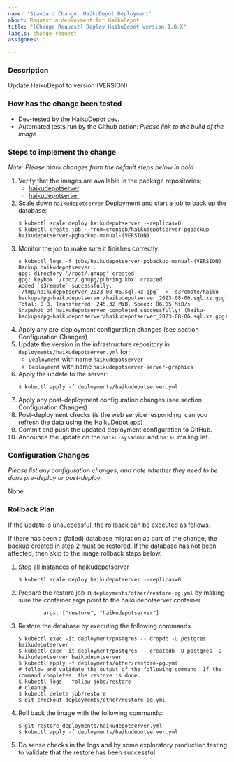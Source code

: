 ```yaml
---
name: 'Standard Change: HaikuDepot Deployment'
about: Request a deployment for HaikuDepot
title: "[Change Request] Deploy HaikuDepot version 1.0.X"
labels: change-request
assignees: ''

---
```


### Description
Update HaikuDepot to version (VERSION)

### How has the change been tested
 * Dev-tested by the HaikuDepot dev.
 * Automated tests run by the Github action: _Please link to the build of the image_

### Steps to implement the change
_Note: Please mark changes from the default steps below in *bold*_

1. Verify that the images are available in the package repositories;
   - [haikudepotserver](https://github.com/haiku/haikudepotserver/pkgs/container/haikudepotserver).
   - [haikudepotserver](https://github.com/haiku/haikudepotserver/pkgs/container/haikudepotserver-server-graphics).
2. Scale down `haikudepotserver` Deployment and start a job to back up the database:
    ```
    $ kubectl scale deploy haikudepotserver --replicas=0
    $ kubectl create job --from=cronjob/haikudepotserver-pgbackup haikudepotserver-pgbackup-manual-(VERSION)
    ```
3. Monitor the job to make sure it finishes correctly:
    ```
    $ kubectl logs -f jobs/haikudepotserver-pgbackup-manual-(VERSION)
    Backup haikudepotserver...
    gpg: directory '/root/.gnupg' created
    gpg: keybox '/root/.gnupg/pubring.kbx' created
    Added `s3remote` successfully.
    `/tmp/haikudepotserver_2023-08-06.sql.xz.gpg` -> `s3remote/haiku-backups/pg-haikudepotserver/haikudepotserver_2023-08-06.sql.xz.gpg`
    Total: 0 B, Transferred: 245.32 MiB, Speed: 86.05 MiB/s
    Snapshot of haikudepotserver completed successfully! (haiku-backups/pg-haikudepotserver/haikudepotserver_2023-08-06.sql.xz.gpg)
    ```
4. Apply any pre-deployment configuration changes (see section Configuration Changes)
5. Update the version in the infrastructure repository in `deployments/haikudepotserver.yml` for;
   - `Deployment` with name `haikudepotserver`
   - `Deployment` with name `haikudepotserver-server-graphics`
6. Apply the update to the server:
    ```
    $ kubectl apply -f deployments/haikudepotserver.yml
    ```
7. Apply any post-deployment configuration changes (see section Configuration Changes)
8. Post-deployment checks (is the web service responding, can you refresh the data using the HaikuDepot app)
9. Commit and push the updated deployment configuration to GitHub.
10. Announce the update on the `haiku-sysadmin` and `haiku` mailing list.

### Configuration Changes
_Please list any configuration changes, and note whether they need to be done pre-deploy or post-deploy_

None

### Rollback Plan
If the update is unsuccessful, the rollback can be executed as follows.

If there has been a (failed) database migration as part of the change, the backup created in step 2 must be restored. If the database has not been affected, then skip to the image rollback steps below.

1. Stop all instances of haikudepotserver
    ```
    $ kubectl scale deploy haikudepotserver --replicas=0
    ```
2. Prepare the restore job in  `deployments/other/restore-pg.yml` by making sure the container args point to the haikudepotserver container
    ```
            args: ["restore", "haikudepotserver"]
    ```
3. Restore the database by executing the following commands.
    ```
    $ kubectl exec -it deployment/postgres -- dropdb -U postgres haikudepotserver
    $ kubectl exec -it deployment/postgres -- createdb -U postgres -O haikudepotserver haikudepotserver
    $ kubectl apply -f deployments/other/restore-pg.yml
    # follow and validate the output of the following command. If the command completes, the restore is done.
    $ kubectl logs --follow jobs/restore
    # cleanup
    $ kubectl delete job/restore
    $ git checkout deployments/other/restore-pg.yml
    ```
4. Roll back the image with the following commands:
    ```
    $ git restore deployments/haikudepotserver.yml
    $ kubectl apply -f deployments/haikudepotserver.yml
    ```
5. Do sense checks in the logs and by some exploratory production testing to validate that the restore has been successful.
